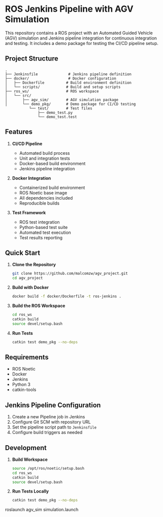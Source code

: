 # ROS Jenkins Pipeline with AGV Simulation

This repository contains a ROS project with an Automated Guided Vehicle (AGV) simulation and Jenkins pipeline integration for continuous integration and testing. It includes a demo package for testing the CI/CD pipeline setup.

## Project Structure

```
.
├── Jenkinsfile              # Jenkins pipeline definition
├── docker/                  # Docker configuration
│   ├── Dockerfile          # Build environment definition
│   └── scripts/            # Build and setup scripts
├── ros_ws/                 # ROS workspace
│   └── src/               
│       ├── agv_sim/        # AGV simulation package
│       └── demo_pkg/       # Demo package for CI/CD testing
           └── test/        # Test files
               ├── demo_test.py
               └── demo_test.test
```

## Features

1. **CI/CD Pipeline**
   - Automated build process
   - Unit and integration tests
   - Docker-based build environment
   - Jenkins pipeline integration

2. **Docker Integration**
   - Containerized build environment
   - ROS Noetic base image
   - All dependencies included
   - Reproducible builds

3. **Test Framework**
   - ROS test integration
   - Python-based test suite
   - Automated test execution
   - Test results reporting

## Quick Start

1. **Clone the Repository**
   ```bash
   git clone https://github.com/malcomzw/agv_project.git
   cd agv_project
   ```

2. **Build with Docker**
   ```bash
   docker build -f docker/Dockerfile -t ros-jenkins .
   ```

3. **Build the ROS Workspace**
   ```bash
   cd ros_ws
   catkin build
   source devel/setup.bash
   ```

4. **Run Tests**
   ```bash
   catkin test demo_pkg --no-deps
   ```

## Requirements

- ROS Noetic
- Docker
- Jenkins
- Python 3
- catkin-tools

## Jenkins Pipeline Configuration

1. Create a new Pipeline job in Jenkins
2. Configure Git SCM with repository URL
3. Set the pipeline script path to `Jenkinsfile`
4. Configure build triggers as needed

## Development

1. **Build Workspace**
   ```bash
   source /opt/ros/noetic/setup.bash
   cd ros_ws
   catkin build
   source devel/setup.bash
   ```

2. **Run Tests Locally**
   ```bash
   catkin test demo_pkg --no-deps
   ```
roslaunch agv_sim simulation.launch
